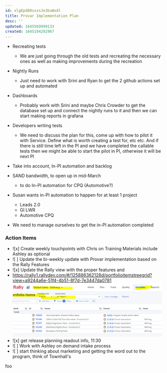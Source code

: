 ```yaml
---
id: xlgEpd88sxxsJe3buWxAl
title: Provar Implementation Plan
desc: ''
updated: 1645569999133
created: 1645194282967
---
```


- Recreating tests 
    - We are just going through the old tests and recreating the necessary ones as well as making improvements during the recreation
- Nightly Runs
    - Just need to work with Srini and Ryan to get the 2 github actions set up and automated

- Dashboards 
    - Probably work with Srini and maybe Chris Crowder to get the database set up and connect the nightly runs to it and then we can start making reports in grafana
- Developers writing tests
    - We need to discuss the plan for this, come up with how to pilot it with Service. Define what is worth creating a test for, etc etc. And if there is still time left in the PI and we have completed the callable tests then we might be able to start the pilot in PI, otherwise it will be next PI
- Take into account, In-PI automation and backlog
- SAND bandwidth, to open up in mid-March
    - to do In-PI automation for CPQ (Automotive?)
- Susan wants in-PI automation to happen for at least 1 project
    - Leads 2.0
    - GI LWR
    - Automotive CPQ
- We need to manage ourselves to get the in-PI automation completed
### Action Items
- ![x] Create weekly touchpoints with Chris on Training Materials include Ashley as optional
- ![ ] Update the bi-weekly update with Provar implementation based on the Rally Features
- ![x] Update the Rally view with the proper features and 
- https://rally1.rallydev.com/#/125886362128d/portfolioitemstreegrid?view=a9244a6e-51f4-4b51-8f7d-7e3447da0781
![](/assets/images/2022-02-18-09-26-44.png)
- ![x] get release planning readout info, 11:30
- ![ ] Work with Ashley on demand intake process
- ![ ] start thinking about marketing and getting the word out to the program, think of Townhall's

foo